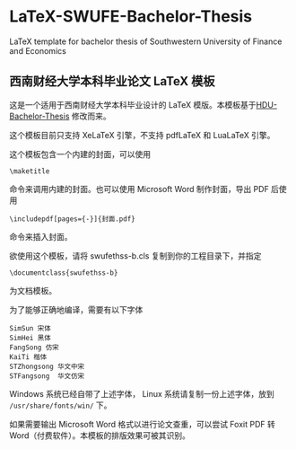 # LaTeX-SWUFE-Bachelor-Thesis
LaTeX template for bachelor thesis of Southwestern University of Finance and Economics

西南财经大学本科毕业论文 LaTeX 模板
 ---

这是一个适用于西南财经大学本科毕业设计的 LaTeX 模版。本模板基于[HDU-Bachelor-Thesis](https://github.com/m13253/LaTeX-HDU-Bachelor-Thesis) 修改而来。

这个模板目前只支持 XeLaTeX 引擎，不支持 pdfLaTeX 和 LuaLaTeX 引擎。

这个模板包含一个内建的封面，可以使用
```
\maketitle
```
命令来调用内建的封面。也可以使用 Microsoft Word 制作封面，导出 PDF 后使用
```
\includepdf[pages={-}]{封面.pdf}
```
命令来插入封面。

欲使用这个模板，请将 swufethss-b.cls 复制到你的工程目录下，并指定

```
\documentclass{swufethss-b}
```
为文档模板。

为了能够正确地编译，需要有以下字体
```
SimSun 宋体
SimHei 黑体
FangSong 仿宋
KaiTi 楷体
STZhongsong 华文中宋
STFangsong  华文仿宋
```
Windows 系统已经自带了上述字体， Linux 系统请复制一份上述字体，放到 `/usr/share/fonts/win/` 下。

如果需要输出 Microsoft Word 格式以进行论文查重，可以尝试 Foxit PDF 转 Word（付费软件）。本模板的排版效果可被其识别。